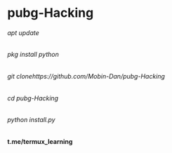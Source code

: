 # pubg-Hacking
<h6>apt update</h6>
<h6>pkg install python</h6>
<h6>git clonehttps://github.com/Mobin-Dan/pubg-Hacking</h6>
<h6>cd pubg-Hacking</h6>
<h6>python install.py</h6>
<h4>t.me/termux_learning</h4>
